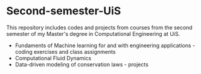 # Second-semester-UiS
This repository includes codes and projects from courses from the second semester of my Master's degree in Computational Engineering at UiS.
- Fundaments of Machine learning for and with engineering applications - coding exercises and class assignments
- Computational Fluid Dynamics
- Data-driven modeling of conservation laws - projects
